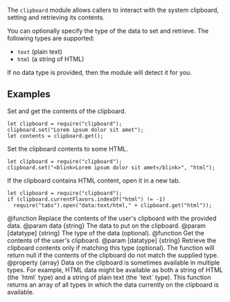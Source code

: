 <!-- This Source Code Form is subject to the terms of the Mozilla Public
   - License, v. 2.0. If a copy of the MPL was not distributed with this
   - file, You can obtain one at http://mozilla.org/MPL/2.0/. -->

<!-- contributed by Dietrich Ayala [dietrich@mozilla.com]  -->

The `clipboard` module allows callers to interact with the system clipboard,
setting and retrieving its contents.

You can optionally specify the type of the data to set and retrieve.
The following types are supported:

* `text` (plain text)
* `html` (a string of HTML)

If no data type is provided, then the module will detect it for you.

Examples
--------

Set and get the contents of the clipboard.

    let clipboard = require("clipboard");
    clipboard.set("Lorem ipsum dolor sit amet");
    let contents = clipboard.get();

Set the clipboard contents to some HTML.

    let clipboard = require("clipboard");
    clipboard.set("<blink>Lorem ipsum dolor sit amet</blink>", "html");

If the clipboard contains HTML content, open it in a new tab.

    let clipboard = require("clipboard");
    if (clipboard.currentFlavors.indexOf("html") != -1)
      require("tabs").open("data:text/html," + clipboard.get("html"));

<api name="set">
@function
  Replace the contents of the user's clipboard with the provided data.
@param data {string}
  The data to put on the clipboard.
@param [datatype] {string}
  The type of the data (optional).
</api>

<api name="get">
@function
  Get the contents of the user's clipboard.
@param [datatype] {string}
  Retrieve the clipboard contents only if matching this type (optional).
  The function will return null if the contents of the clipboard do not match
  the supplied type.
</api>

<api name="currentFlavors">
@property {array}
  Data on the clipboard is sometimes available in multiple types. For example,
  HTML data might be available as both a string of HTML (the `html` type)
  and a string of plain text (the `text` type). This function returns an array
  of all types in which the data currently on the clipboard is available.
</api>

